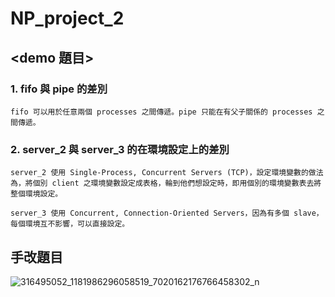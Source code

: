 # NP_project_2

## <demo 題目>

### 1. fifo 與 pipe 的差別

    fifo 可以用於任意兩個 processes 之間傳遞。pipe 只能在有父子關係的 processes 之間傳遞。
  
### 2. server_2 與 server_3 的在環境設定上的差別

    server_2 使用 Single-Process, Concurrent Servers (TCP)，設定環境變數的做法為，將個別 client 之環境變數設定成表格，輪到他們想設定時，即用個別的環境變數表去將整個環境設定。
    
    server_3 使用 Concurrent, Connection-Oriented Servers，因為有多個 slave，每個環境互不影響，可以直接設定。
    
## 手改題目

![316495052_1181986296058519_7020162176766458302_n](https://user-images.githubusercontent.com/65523042/203580608-9dbbd099-20d7-42e6-a2b0-9f54800711f8.jpg)
